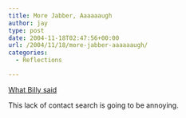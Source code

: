 ```yaml
---
title: More Jabber, Aaaaaaugh
author: jay
type: post
date: 2004-11-18T02:47:56+00:00
url: /2004/11/18/more-jabber-aaaaaaugh/
categories:
  - Reflections

---
```

 [What Billy said][1]

This lack of contact search is going to be annoying.

 [1]: //people.engr.ncsu.edu/wrbeaudo/site/pages/-27e417555cbc88a3725fc4891f081a6b"